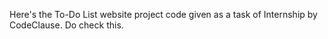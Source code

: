 
Here's the To-Do List website project code given as a task of Internship by CodeClause. Do check this.
